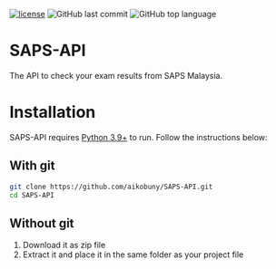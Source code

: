 [![license](https://img.shields.io/github/license/aikobuny/SAPS-API.svg?style=for-the-badge)](https://github.com/aikobuny/SAPS-API/blob/master/LICENSE) ![GitHub last commit](https://img.shields.io/github/last-commit/aikobuny/SAPS-API.svg?style=for-the-badge) ![GitHub top language](https://img.shields.io/github/languages/top/aikobuny/SAPS-API?style=for-the-badge)

# SAPS-API
The API to check your exam results from SAPS Malaysia.

# Installation

SAPS-API requires [Python 3.9+](https://python.org) to run.
Follow the instructions below:
## With git
```sh
git clone https://github.com/aikobuny/SAPS-API.git
cd SAPS-API
```
## Without git
1. Download it as zip file
2. Extract it and place it in the same folder as your project file
